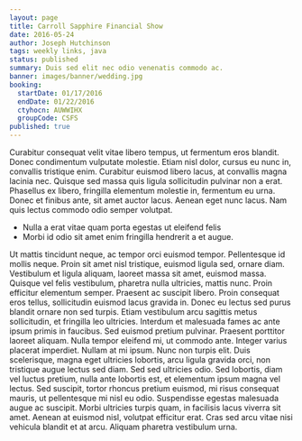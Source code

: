 ```yaml
---
layout: page
title: Carroll Sapphire Financial Show
date: 2016-05-24
author: Joseph Hutchinson
tags: weekly links, java
status: published
summary: Duis sed elit nec odio venenatis commodo ac.
banner: images/banner/wedding.jpg
booking:
  startDate: 01/17/2016
  endDate: 01/22/2016
  ctyhocn: AUWWIHX
  groupCode: CSFS
published: true
---
```

Curabitur consequat velit vitae libero tempus, ut fermentum eros blandit. Donec condimentum vulputate molestie. Etiam nisl dolor, cursus eu nunc in, convallis tristique enim. Curabitur euismod libero lacus, at convallis magna lacinia nec. Quisque sed massa quis ligula sollicitudin pulvinar non a erat. Phasellus ex libero, fringilla elementum molestie in, fermentum eu urna. Donec et finibus ante, sit amet auctor lacus. Aenean eget nunc lacus. Nam quis lectus commodo odio semper volutpat.

* Nulla a erat vitae quam porta egestas ut eleifend felis
* Morbi id odio sit amet enim fringilla hendrerit a et augue.

Ut mattis tincidunt neque, ac tempor orci euismod tempor. Pellentesque id mollis neque. Proin sit amet nisl tristique, euismod ligula sed, ornare diam. Vestibulum et ligula aliquam, laoreet massa sit amet, euismod massa. Quisque vel felis vestibulum, pharetra nulla ultricies, mattis nunc. Proin efficitur elementum semper. Praesent ac suscipit libero. Proin consequat eros tellus, sollicitudin euismod lacus gravida in. Donec eu lectus sed purus blandit ornare non sed turpis. Etiam vestibulum arcu sagittis metus sollicitudin, et fringilla leo ultricies.
Interdum et malesuada fames ac ante ipsum primis in faucibus. Sed euismod pretium pulvinar. Praesent porttitor laoreet aliquam. Nulla tempor eleifend mi, ut commodo ante. Integer varius placerat imperdiet. Nullam at mi ipsum. Nunc non turpis elit. Duis scelerisque, magna eget ultricies lobortis, arcu ligula gravida orci, non tristique augue lectus sed diam. Sed sed ultricies odio. Sed lobortis, diam vel luctus pretium, nulla ante lobortis est, et elementum ipsum magna vel lectus. Sed suscipit, tortor rhoncus pretium euismod, mi risus consequat mauris, ut pellentesque mi nisl eu odio. Suspendisse egestas malesuada augue ac suscipit. Morbi ultricies turpis quam, in facilisis lacus viverra sit amet. Aenean at euismod nisl, volutpat efficitur erat. Cras sed arcu vitae nisi vehicula blandit et at arcu. Aliquam pharetra vestibulum urna.
